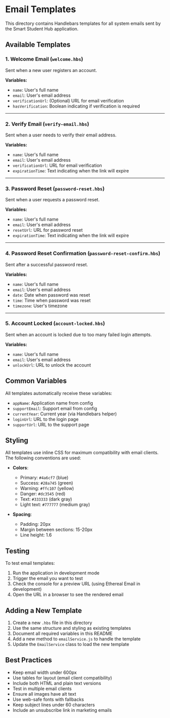 # Email Templates

This directory contains Handlebars templates for all system emails sent by the Smart Student Hub application.

## Available Templates

### 1. Welcome Email (`welcome.hbs`)
Sent when a new user registers an account.

**Variables:**
- `name`: User's full name
- `email`: User's email address
- `verificationUrl`: (Optional) URL for email verification
- `hasVerification`: Boolean indicating if verification is required

---

### 2. Verify Email (`verify-email.hbs`)
Sent when a user needs to verify their email address.

**Variables:**
- `name`: User's full name
- `email`: User's email address
- `verificationUrl`: URL for email verification
- `expirationTime`: Text indicating when the link will expire

---

### 3. Password Reset (`password-reset.hbs`)
Sent when a user requests a password reset.

**Variables:**
- `name`: User's full name
- `email`: User's email address
- `resetUrl`: URL for password reset
- `expirationTime`: Text indicating when the link will expire

---

### 4. Password Reset Confirmation (`password-reset-confirm.hbs`)
Sent after a successful password reset.

**Variables:**
- `name`: User's full name
- `email`: User's email address
- `date`: Date when password was reset
- `time`: Time when password was reset
- `timezone`: User's timezone

---

### 5. Account Locked (`account-locked.hbs`)
Sent when an account is locked due to too many failed login attempts.

**Variables:**
- `name`: User's full name
- `email`: User's email address
- `unlockUrl`: URL to unlock the account

## Common Variables

All templates automatically receive these variables:

- `appName`: Application name from config
- `supportEmail`: Support email from config
- `currentYear`: Current year (via Handlebars helper)
- `loginUrl`: URL to the login page
- `supportUrl`: URL to the support page

## Styling

All templates use inline CSS for maximum compatibility with email clients. The following conventions are used:

- **Colors**:
  - Primary: `#4a6cf7` (blue)
  - Success: `#28a745` (green)
  - Warning: `#ffc107` (yellow)
  - Danger: `#dc3545` (red)
  - Text: `#333333` (dark gray)
  - Light text: `#777777` (medium gray)

- **Spacing**:
  - Padding: 20px
  - Margin between sections: 15-20px
  - Line height: 1.6

## Testing

To test email templates:

1. Run the application in development mode
2. Trigger the email you want to test
3. Check the console for a preview URL (using Ethereal Email in development)
4. Open the URL in a browser to see the rendered email

## Adding a New Template

1. Create a new `.hbs` file in this directory
2. Use the same structure and styling as existing templates
3. Document all required variables in this README
4. Add a new method to `emailService.js` to handle the template
5. Update the `EmailService` class to load the new template

## Best Practices

- Keep email width under 600px
- Use tables for layout (email client compatibility)
- Include both HTML and plain text versions
- Test in multiple email clients
- Ensure all images have alt text
- Use web-safe fonts with fallbacks
- Keep subject lines under 60 characters
- Include an unsubscribe link in marketing emails
